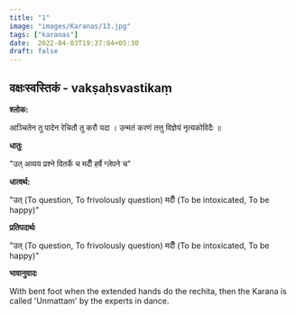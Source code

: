 ```yaml
---
title: "1"
image: "images/Karanas/13.jpg"
tags: ["karanas"]
date:  2022-04-03T19:37:04+05:30
draft: false
---
```


## वक्षःस्वस्तिकं - vakṣaḥsvastikaṃ

**श्लोक:**


आञ्चितेन तु पादेन रेचितौ तु करौ यदा । उन्मतं करणं तत्तु विज्ञेयं नृत्यकोविदैः ॥

**धातुः**



"उत् अव्यय प्रश्ने वितर्के च 
मदीँ हर्षे ग्लेपने च"

**धात्वर्थ:**


"उत् (To question, To frivolously question)
मदीँ (To be intoxicated, To be happy)"


**प्रतिपदार्थः**


"उत् (To question, To frivolously question)
मदीँ (To be intoxicated, To be happy)"


**भावानुवादः**


With bent foot when the extended hands do the rechita, then the Karana is called 'Unmattam' by the experts in dance. 

